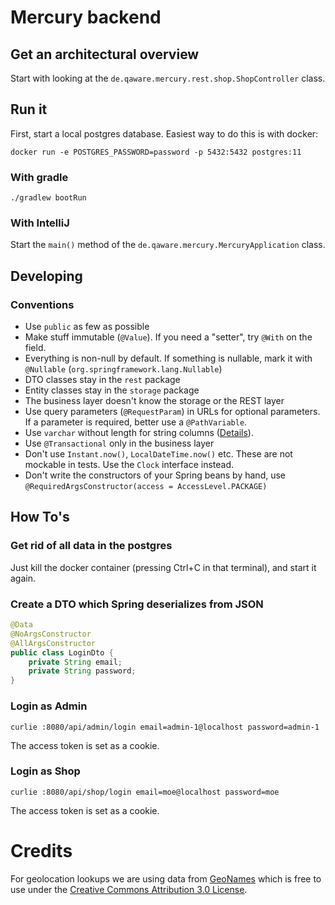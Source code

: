 # Mercury backend

## Get an architectural overview

Start with looking at the `de.qaware.mercury.rest.shop.ShopController` class.

## Run it

First, start a local postgres database. Easiest way to do this is with docker:

```
docker run -e POSTGRES_PASSWORD=password -p 5432:5432 postgres:11
```

### With gradle

```shell script
./gradlew bootRun
```

### With IntelliJ

Start the `main()` method of the `de.qaware.mercury.MercuryApplication` class.

## Developing

### Conventions

* Use `public` as few as possible
* Make stuff immutable (`@Value`). If you need a "setter", try `@With` on the field.
* Everything is non-null by default. If something is nullable, mark it with `@Nullable` (`org.springframework.lang.Nullable`)
* DTO classes stay in the `rest` package
* Entity classes stay in the `storage` package
* The business layer doesn't know the storage or the REST layer
* Use query parameters (`@RequestParam`) in URLs for optional parameters. If a parameter is required, better use a `@PathVariable`.
* Use `varchar` without length for string columns ([Details](https://wiki.postgresql.org/wiki/Don%27t_Do_This#Don.27t_use_varchar.28n.29_by_default)).
* Use `@Transactional` only in the business layer
* Don't use `Instant.now()`, `LocalDateTime.now()` etc. These are not mockable in tests. Use the `Clock` interface instead.
* Don't write the constructors of your Spring beans by hand, use `@RequiredArgsConstructor(access = AccessLevel.PACKAGE)`

## How To's

### Get rid of all data in the postgres

Just kill the docker container (pressing Ctrl+C in that terminal), and start it again.

### Create a DTO which Spring deserializes from JSON

```java
@Data
@NoArgsConstructor
@AllArgsConstructor
public class LoginDto {
    private String email;
    private String password;
}
```

### Login as Admin

```
curlie :8080/api/admin/login email=admin-1@localhost password=admin-1
```

The access token is set as a cookie.

### Login as Shop

```
curlie :8080/api/shop/login email=moe@localhost password=moe
```

The access token is set as a cookie.

# Credits
For geolocation lookups we are using data from [GeoNames](https://download.geonames.org/export/zip/)
which is free to use under the [Creative Commons Attribution 3.0 License](https://creativecommons.org/licenses/by/3.0/).
